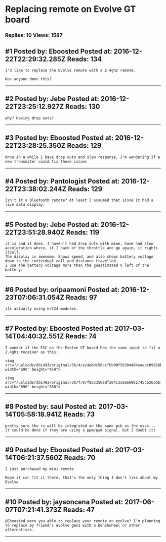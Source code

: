 # Replacing remote on Evolve GT board

### Replies: 10 Views: 1587

## \#1 Posted by: Eboosted Posted at: 2016-12-22T22:29:32.285Z Reads: 134

```
I'd like to replace the Evolve remote with a 2.4ghz remote.

Has anyone done this?
```

---
## \#2 Posted by: Jebe Posted at: 2016-12-22T23:25:12.927Z Reads: 130

```
why? Having drop outs?
```

---
## \#3 Posted by: Eboosted Posted at: 2016-12-22T23:28:25.350Z Reads: 129

```
Once in a while I have drop outs and slow response, I'm wondering if a new transmiter could fix these issues
```

---
## \#4 Posted by: Pantologist Posted at: 2016-12-22T23:38:02.244Z Reads: 129

```
Isn't it a Bluetooth remote? At least I assumed that since it had a live data display.
```

---
## \#5 Posted by: Jebe Posted at: 2016-12-22T23:51:28.940Z Reads: 119

```
it is and it does. I haven't had drop outs with mine, have had slow acceleration where, if I back of the throttle and go again, it rights itself.
The display is awesome. Shows speed, and also shows battery voltage down to the individual cell and distance travelled. 
I use the battery voltage more than the guestimated % left of the battery.
```

---
## \#6 Posted by: oripaamoni Posted at: 2016-12-23T07:06:31.054Z Reads: 97

```
its actually using nrf24 modules.
```

---
## \#7 Posted by: Eboosted Posted at: 2017-03-14T04:40:32.551Z Reads: 74

```
I wonder if the ESC on the Evolve GT board has the same input to fit a 2.4ghz receiver as this:

<img src="/uploads/db1493/original/3X/4/a/4abdc58ccfbb09f5b384404eaebc0901bb923b52.jpg" width="690" height="459">

<img src="/uploads/db1493/original/3X/f/0/f053356edf204c358a669b1745cb36bbb72d43f6.jpg" width="690" height="388">
```

---
## \#8 Posted by: saul Posted at: 2017-03-14T05:58:18.941Z Reads: 73

```
pretty sure the rx will be integrated on the same pcb as the escs...
it could be done if they are using a ppm/pwm signal. but I doubt it!
```

---
## \#9 Posted by: Eboosted Posted at: 2017-03-14T06:21:37.560Z Reads: 70

```
I just purchased my mini remote. 

Hope it can fit it there, that's the only thing I don't like about my Evolve
```

---
## \#10 Posted by: jaysoncena Posted at: 2017-06-07T07:21:41.373Z Reads: 47

```
@Eboosted were you able to replace your remote on evolve? I'm planning to replace my friend's evolve gen1 with a benchwheel or other alternatives.
```

---
